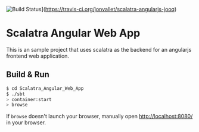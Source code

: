 ![Build Status](https://travis-ci.org/jonvallet/scalatra-angularjs-jooq.svg?branch=master)](https://travis-ci.org/jonvallet/scalatra-angularjs-jooq)

# Scalatra Angular Web App #
This is an sample project that uses scalatra as the backend for an angularjs
frontend web application.
## Build & Run ##

```sh
$ cd Scalatra_Angular_Web_App
$ ./sbt
> container:start
> browse
```

If `browse` doesn't launch your browser, manually open [http://localhost:8080/](http://localhost:8080/) in your browser.
